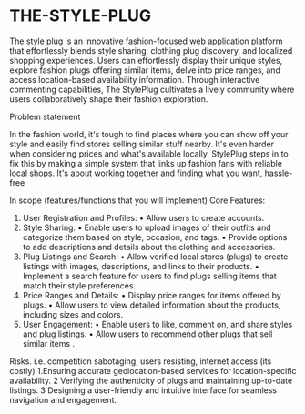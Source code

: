 # THE-STYLE-PLUG
The style plug is an innovative fashion-focused web application platform that effortlessly blends style sharing, clothing plug discovery, and localized shopping experiences. Users can effortlessly display their unique styles, explore fashion plugs offering similar items, delve into price ranges, and access location-based availability information. Through interactive commenting capabilities, The StylePlug cultivates a lively community where users collaboratively shape their fashion exploration.
 
Problem statement

In the fashion world, it's tough to find places where you can show off your style and easily find stores selling similar stuff nearby. It's even harder when considering prices and what's available locally. StylePlug steps in to fix this by making a simple system that links up fashion fans with reliable local shops. It's about working together and finding what you want, hassle-free

In scope (features/functions that you will implement)
Core Features:
1.	User Registration and Profiles:
•	Allow users to create accounts.
2.	Style Sharing:
•	Enable users to upload images of their outfits and categorize them based on style, occasion, and tags.
•	Provide options to add descriptions and details about the clothing and accessories.
3.	Plug Listings and Search:
•	Allow verified local stores (plugs) to create listings with images, descriptions, and links to their products.
•	Implement a search feature for users to find plugs selling items that match their style preferences.
4.	Price Ranges and Details:
•	Display price ranges for items offered by plugs.
•	Allow users to view detailed information about the products, including sizes and colors.
5.	User Engagement:
•	Enable users to like, comment on, and share styles and plug listings.
•	Allow users to recommend other plugs that sell similar items
.

Risks. i.e. competition sabotaging, users resisting, internet access (its costly)
1.Ensuring accurate geolocation-based services for location-specific availability.
2	Verifying the authenticity of plugs and maintaining up-to-date listings.
3	Designing a user-friendly and intuitive interface for seamless navigation and engagement.

